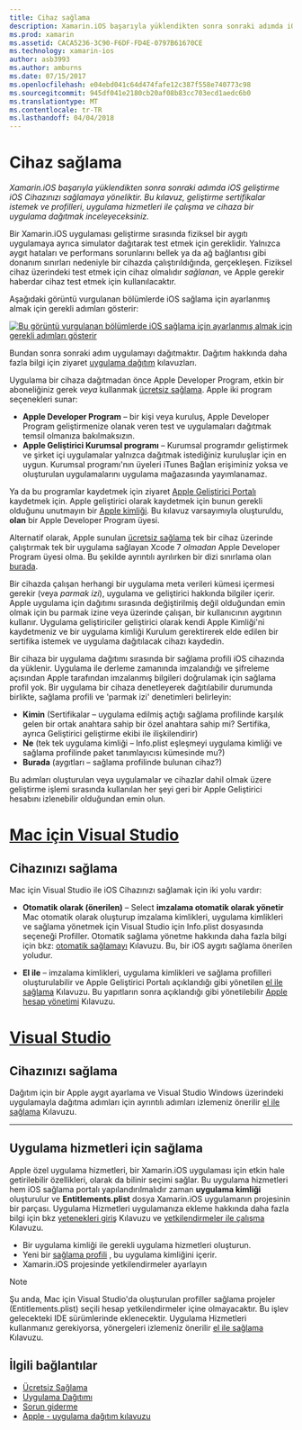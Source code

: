 ```yaml
---
title: Cihaz sağlama
description: Xamarin.iOS başarıyla yüklendikten sonra sonraki adımda iOS geliştirme iOS Cihazınızı sağlamaya yöneliktir. Bu kılavuz, geliştirme sertifikalar istemek ve profilleri, uygulama hizmetleri ile çalışma ve cihaza bir uygulama dağıtmak inceleyeceksiniz.
ms.prod: xamarin
ms.assetid: CACA5236-3C90-F6DF-FD4E-0797B61670CE
ms.technology: xamarin-ios
author: asb3993
ms.author: amburns
ms.date: 07/15/2017
ms.openlocfilehash: e04ebd041c64d474fafe12c387f558e740773c98
ms.sourcegitcommit: 945df041e2180cb20af08b83cc703ecd1aedc6b0
ms.translationtype: MT
ms.contentlocale: tr-TR
ms.lasthandoff: 04/04/2018
---
```

# <a name="device-provisioning"></a>Cihaz sağlama

_Xamarin.iOS başarıyla yüklendikten sonra sonraki adımda iOS geliştirme iOS Cihazınızı sağlamaya yöneliktir. Bu kılavuz, geliştirme sertifikalar istemek ve profilleri, uygulama hizmetleri ile çalışma ve cihaza bir uygulama dağıtmak inceleyeceksiniz._

Bir Xamarin.iOS uygulaması geliştirme sırasında fiziksel bir aygıtı uygulamaya ayrıca simulator dağıtarak test etmek için gereklidir. Yalnızca aygıt hataları ve performans sorunlarını bellek ya da ağ bağlantısı gibi donanım sınırları nedeniyle bir cihazda çalıştırıldığında, gerçekleşen. Fiziksel cihaz üzerindeki test etmek için cihaz olmalıdır *sağlanan*, ve Apple gerekir haberdar cihaz test etmek için kullanılacaktır.

Aşağıdaki görüntü vurgulanan bölümlerde iOS sağlama için ayarlanmış almak için gerekli adımları gösterir:

[![](images/provisioningdiagram.png "Bu görüntü vurgulanan bölümlerde iOS sağlama için ayarlanmış almak için gerekli adımları gösterir")](images/provisioningdiagram.png#lightbox)

Bundan sonra sonraki adım uygulamayı dağıtmaktır. Dağıtım hakkında daha fazla bilgi için ziyaret [uygulama dağıtım](~/ios/deploy-test/app-distribution/index.md) kılavuzları.

Uygulama bir cihaza dağıtmadan önce Apple Developer Program, etkin bir aboneliğiniz gerek *veya* kullanmak [ücretsiz sağlama](~/ios/get-started/installation/device-provisioning/free-provisioning.md). Apple iki program seçenekleri sunar:

- **Apple Developer Program** – bir kişi veya kuruluş, Apple Developer Program geliştirmenize olanak veren test ve uygulamaları dağıtmak temsil olmanıza bakılmaksızın.
- **Apple Geliştirici Kurumsal programı** – Kurumsal programdır geliştirmek ve şirket içi uygulamalar yalnızca dağıtmak istediğiniz kuruluşlar için en uygun. Kurumsal programı'nın üyeleri iTunes Bağlan erişiminiz yoksa ve oluşturulan uygulamalarını uygulama mağazasında yayımlanamaz.


Ya da bu programlar kaydetmek için ziyaret [Apple Geliştirici Portalı](https://developer.apple.com/programs/enroll/) kaydetmek için. Apple geliştirici olarak kaydetmek için bunun gerekli olduğunu unutmayın bir [Apple kimliği](https://appleid.apple.com/). Bu kılavuz varsayımıyla oluşturuldu, **olan** bir Apple Developer Program üyesi.

Alternatif olarak, Apple sunulan [ücretsiz sağlama](~/ios/get-started/installation/device-provisioning/free-provisioning.md) tek bir cihaz üzerinde çalıştırmak tek bir uygulama sağlayan Xcode 7 *olmadan* Apple Developer Program üyesi olma. Bu şekilde ayrıntılı ayrılırken bir dizi sınırlama olan [burada](~/ios/get-started/installation/device-provisioning/free-provisioning.md#limitations).

Bir cihazda çalışan herhangi bir uygulama meta verileri kümesi içermesi gerekir (veya *parmak izi*), uygulama ve geliştirici hakkında bilgiler içerir. Apple uygulama için dağıtımı sırasında değiştirilmiş değil olduğundan emin olmak için bu parmak izine veya üzerinde çalışan, bir kullanıcının aygıtının kullanır. Uygulama geliştiriciler geliştirici olarak kendi Apple Kimliği'ni kaydetmeniz ve bir uygulama kimliği Kurulum gerektirerek elde edilen bir sertifika istemek ve uygulama dağıtılacak cihazı kaydedin.

Bir cihaza bir uygulama dağıtımı sırasında bir sağlama profili iOS cihazında da yüklenir. Uygulama ile derleme zamanında imzalandığı ve şifreleme açısından Apple tarafından imzalanmış bilgileri doğrulamak için sağlama profil yok. Bir uygulama bir cihaza denetleyerek dağıtılabilir durumunda birlikte, sağlama profili ve 'parmak izi' denetimleri belirleyin:

- **Kimin** (Sertifikalar – uygulama edilmiş açtığı sağlama profilinde karşılık gelen bir ortak anahtara sahip bir özel anahtara sahip mi? Sertifika, ayrıca Geliştirici geliştirme ekibi ile ilişkilendirir)
- **Ne** (tek tek uygulama kimliği – Info.plist eşleşmeyi uygulama kimliği ve sağlama profilinde paket tanımlayıcısı kümesinde mu?)
- **Burada** (aygıtları – sağlama profilinde bulunan cihaz?)

Bu adımları oluşturulan veya uygulamalar ve cihazlar dahil olmak üzere geliştirme işlemi sırasında kullanılan her şeyi geri bir Apple Geliştirici hesabını izlenebilir olduğundan emin olun.

<a name="Provisioning_Profile" />

# <a name="visual-studio-for-mactabvsmac"></a>[Mac için Visual Studio](#tab/vsmac)

## <a name="provisioning-your-device"></a>Cihazınızı sağlama

Mac için Visual Studio ile iOS Cihazınızı sağlamak için iki yolu vardır:

* **Otomatik olarak (önerilen)** – Select **imzalama otomatik olarak yönetir** Mac otomatik olarak oluşturup imzalama kimlikleri, uygulama kimlikleri ve sağlama yönetmek için Visual Studio için Info.plist dosyasında seçeneği Profiller.  Otomatik sağlama yönetme hakkında daha fazla bilgi için bkz: [otomatik sağlamayı](automatic-provisioning.md) Kılavuzu. Bu, bir iOS aygıtı sağlama önerilen yoludur.

* **El ile** – imzalama kimlikleri, uygulama kimlikleri ve sağlama profilleri oluşturulabilir ve Apple Geliştirici Portalı açıklandığı gibi yönetilen [el ile sağlama](manual-provisioning.md) Kılavuzu. Bu yapıtların sonra açıklandığı gibi yönetilebilir [Apple hesap yönetimi](~/cross-platform/macios/apple-account-management.md) Kılavuzu.

# <a name="visual-studiotabvswin"></a>[Visual Studio](#tab/vswin)

## <a name="provisioning-your-device"></a>Cihazınızı sağlama

Dağıtım için bir Apple aygıt ayarlama ve Visual Studio Windows üzerindeki uygulamayla dağıtma adımları için ayrıntılı adımları izlemeniz önerilir [el ile sağlama](manual-provisioning.md) Kılavuzu.

-----

<a name="appservices" />

## <a name="provisioning-for-application-services"></a>Uygulama hizmetleri için sağlama

Apple özel uygulama hizmetleri, bir Xamarin.iOS uygulaması için etkin hale getirilebilir özellikleri, olarak da bilinir seçimi sağlar. Bu uygulama hizmetleri hem iOS sağlama portalı yapılandırılmalıdır zaman **uygulama kimliği** oluşturulur ve **Entitlements.plist** dosya Xamarin.iOS uygulamanın projesinin bir parçası. Uygulama Hizmetleri uygulamanıza ekleme hakkında daha fazla bilgi için bkz [yetenekleri giriş](~/ios/deploy-test/provisioning/capabilities/index.md) Kılavuzu ve [yetkilendirmeler ile çalışma](~/ios/deploy-test/provisioning/entitlements.md) Kılavuzu.

* Bir uygulama kimliği ile gerekli uygulama hizmetleri oluşturun.
* Yeni bir [sağlama profili](#Provisioning_Profile) , bu uygulama kimliğini içerir.
* Xamarin.iOS projesinde yetkilendirmeler ayarlayın

> [!NOTE]
> Şu anda, Mac için Visual Studio'da oluşturulan profiller sağlama projeler (Entitlements.plist) seçili hesap yetkilendirmeler içine olmayacaktır. Bu işlev gelecekteki IDE sürümlerinde eklenecektir. Uygulama Hizmetleri kullanmanız gerekiyorsa, yönergeleri izlemeniz önerilir [el ile sağlama](manual-provisioning.md) Kılavuzu.

## <a name="related-links"></a>İlgili bağlantılar

- [Ücretsiz Sağlama](~/ios/get-started/installation/device-provisioning/free-provisioning.md)
- [Uygulama Dağıtımı](~/ios/deploy-test/app-distribution/index.md)
- [Sorun giderme](~/ios/deploy-test/troubleshooting.md)
- [Apple - uygulama dağıtım kılavuzu](https://developer.apple.com/library/ios/documentation/IDEs/Conceptual/AppDistributionGuide/Introduction/Introduction.html)
